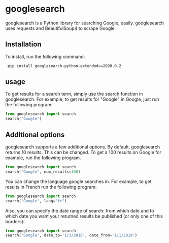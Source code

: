 # googlesearch
googlesearch is a Python library for searching Google, easily. googlesearch uses requests and BeautifulSoup4 to scrape Google. 

## Installation
To install, run the following command:
```bash
 pip install googlesearch-python-extended==2020.0.2
```

## usage
To get results for a search term, simply use the search function in googlesearch. For example, to get results for "Google" in Google, just run the following program:
```python
from googlesearch import search
search("Google")
```

## Additional options
googlesearch supports a few additional options. By default, googlesearch returns 10 results. This can be changed. To get a 100 results on Google for example, run the following program.
```python
from googlesearch import search
search("Google", num_results=100)
```
You can change the language google searches in. For example, to get results in French run the following program:
```python
from googlesearch import search
search("Google", lang="fr")
```
Also, you can specify the date range of search: from which date and to which date you want your returned results be published (or only one of this borders):
```python
from googlesearch import search
search("Google", date_to='1/1/2018', date_from='1/1/2019')
```
